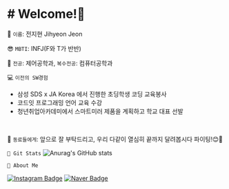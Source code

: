 # # Welcome!👋

🌱 `이름`: 전지현 Jihyeon Jeon
<br/>

😎 `MBTI`: INFJ(F와 T가 반반)
<br/>

📖 `전공`: 제어공학과, `복수전공`: 컴퓨터공학과
<br/>

💻 `이전의 SW경험`
 - 삼성 SDS x JA Korea 에서 진행한 초딩학생 코딩 교육봉사
- 코드잇 프로그래밍 언어 교육 수강
 - 청년취업아카데미에서 스마트미러 제품을 계획하고 학교 대표 선발
<br/>

🙌 `동료들에게`:  앞으로 잘 부탁드리고, 우리 다같이 열심히 끝까지 달려봅시다 파이팅!😊👊
<br/>

`🏃 Git Stats` 
![Anurag's GitHub stats](https://github-readme-stats.vercel.app/api?username=ldwlgus12&show_icons=true&theme=radical)
<br/>


`🐣 About Me`

[![Instagram Badge](https://img.shields.io/badge/instagram-E4405F?style=flat-square&logo=instagram&logoColor=white&link=mailto:https://www.instagram.com/monj.c)](https://www.instagram.com/monj.c)
[![Naver Badge](https://img.shields.io/badge/Naver-03C75A?style=flat-square&logo=Naver&logoColor=white&link=mailto:https://blog.naver.com/ldwlgus12)](https://blog.naver.com/ldwlgus12)








<!--
**ldwlgus12/ldwlgus12** is a ✨ _special_ ✨ repository because its `README.md` (this file) appears on your GitHub profile.

Here are some ideas to get you started:

- 🔭 I’m currently working on ...
- 🌱 I’m currently learning ...
- 👯 I’m looking to collaborate on ...
- 🤔 I’m looking for help with ...
- 💬 Ask me about ...
- 📫 How to reach me: ...
- 😄 Pronouns: ...
- ⚡ Fun fact: ...
-->
